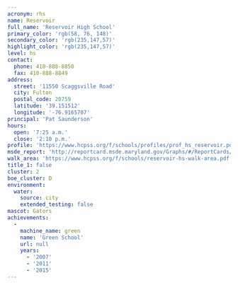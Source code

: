 ```yaml
---
acronym: rhs
name: Reservoir
full_name: 'Reservoir High School'
primary_color: 'rgb(58, 76, 148)'
secondary_color: 'rgb(235,147,57)'
highlight_color: 'rgb(235,147,57)'
level: hs
contact:
  phone: 410-888-8850
  fax: 410-888-8849
address:
  street: '11550 Scaggsville Road'
  city: Fulton
  postal_code: 20759
  latitude: '39.151512'
  longitude: '-76.9165707'
principal: 'Pat Saunderson'
hours:
  open: '7:25 a.m.'
  close: '2:10 p.m.'
profile: 'https://www.hcpss.org/f/schools/profiles/prof_hs_reservoir.pdf'
msde_report: 'http://reportcard.msde.maryland.gov/Graphs/#/ReportCards/ReportCardSchool/1//1/13/0527/'
walk_area: 'https://www.hcpss.org/f/schools/reservoir-hs-walk-area.pdf'
title_1: false
cluster: 2
boe_cluster: D
environment:
  water:
    source: city
    extended_testing: false
mascot: Gators
achievements:
  -
    machine_name: green
    name: 'Green School'
    url: null
    years:
      - '2007'
      - '2011'
      - '2015'
---
```

